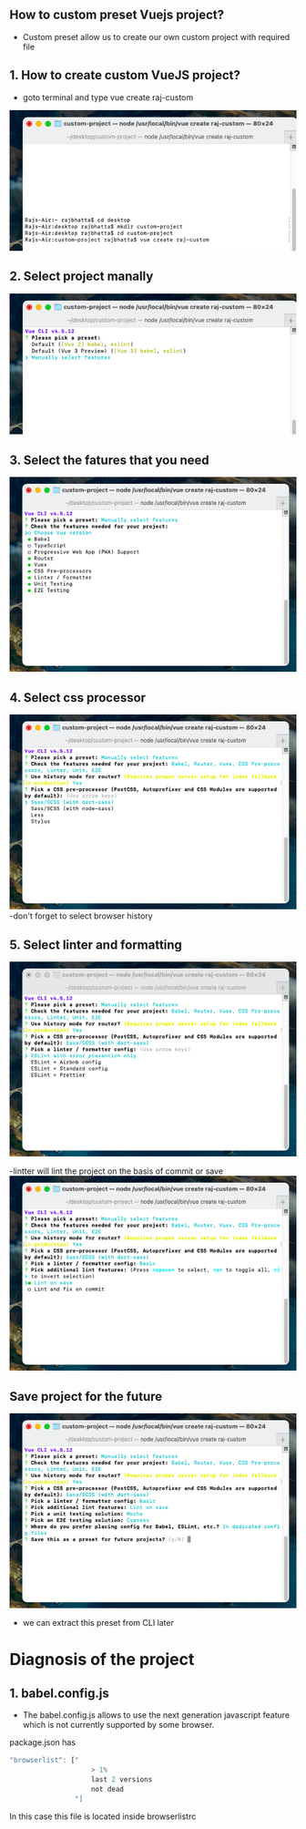 ## How to custom preset Vuejs project? ##
- Custom preset allow us to create our own custom project with required file

## 1. How to create custom VueJS project? ##
- goto terminal and type vue create raj-custom
<img src="images/img1.png" />

## 2. Select project manally ##
<img src="images/img2.png" />

## 3. Select the fatures that you need ##
<img src="images/img3.png" />

## 4. Select css processor ##
<img src="images/img4.png" />
-don't forget to select browser history

## 5. Select linter and formatting ##
<img src="images/img5.png" />

-lintter will lint the project on the basis of commit or save
<img src="images/img6.png" />


## Save project for the future ##
<img src="images/img7.png">

- we can extract this preset from CLI later 

# Diagnosis of the project #

## 1. babel.config.js ##
- The babel.config.js allows to use the next generation javascript feature which is not currently supported by some browser.

package.json has

```js
"browserlist": ["
                    > 1%
                    last 2 versions
                    not dead
                "]
```

In this case this file is located inside browserlistrc

